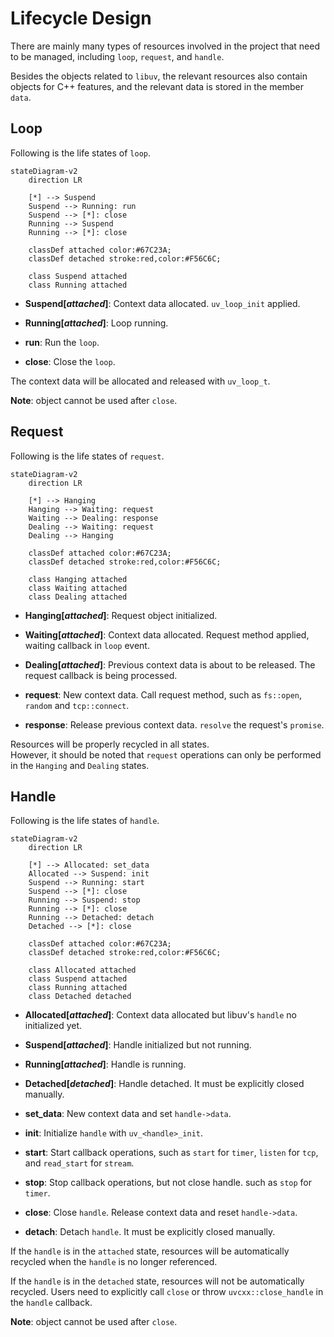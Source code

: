 # Lifecycle Design

There are mainly many types of resources involved in the project that need to be managed, including `loop`, `request`,
and `handle`.

Besides the objects related to `libuv`, the relevant resources also contain objects for C++ features, and the relevant
data is stored in the member `data`.

## Loop

Following is the life states of `loop`.

```mermaid
stateDiagram-v2
    direction LR

    [*] --> Suspend
    Suspend --> Running: run
    Suspend --> [*]: close
    Running --> Suspend
    Running --> [*]: close

    classDef attached color:#67C23A;
    classDef detached stroke:red,color:#F56C6C;

    class Suspend attached
    class Running attached
```

- **Suspend[*attached*]**: Context data allocated. `uv_loop_init` applied.
- **Running[*attached*]**: Loop running.


- **run**: Run the `loop`.
- **close**: Close the `loop`.

The context data will be allocated and released with `uv_loop_t`.

**Note**: object cannot be used after `close`.

## Request

Following is the life states of `request`.

```mermaid
stateDiagram-v2
    direction LR

    [*] --> Hanging
    Hanging --> Waiting: request
    Waiting --> Dealing: response
    Dealing --> Waiting: request
    Dealing --> Hanging

    classDef attached color:#67C23A;
    classDef detached stroke:red,color:#F56C6C;

    class Hanging attached
    class Waiting attached
    class Dealing attached
```

- **Hanging[*attached*]**: Request object initialized.
- **Waiting[*attached*]**: Context data allocated. Request method applied, waiting callback in `loop` event.
- **Dealing[*attached*]**: Previous context data is about to be released. The request callback is being processed.


- **request**: New context data. Call request method, such as `fs::open`, `random` and `tcp::connect`.
- **response**: Release previous context data. `resolve` the request's `promise`.

Resources will be properly recycled in all states.  
However, it should be noted that `request` operations can only be performed in the `Hanging` and `Dealing` states.

## Handle

Following is the life states of `handle`.

```mermaid
stateDiagram-v2
    direction LR

    [*] --> Allocated: set_data
    Allocated --> Suspend: init
    Suspend --> Running: start
    Suspend --> [*]: close
    Running --> Suspend: stop
    Running --> [*]: close
    Running --> Detached: detach
    Detached --> [*]: close

    classDef attached color:#67C23A;
    classDef detached stroke:red,color:#F56C6C;

    class Allocated attached
    class Suspend attached
    class Running attached
    class Detached detached
```

- **Allocated[*attached*]**: Context data allocated but libuv's `handle` no initialized yet.
- **Suspend[*attached*]**: Handle initialized but not running.
- **Running[*attached*]**: Handle is running.
- **Detached[*detached*]**: Handle detached. It must be explicitly closed manually.


- **set_data**: New context data and set `handle->data`.
- **init**: Initialize `handle` with `uv_<handle>_init`.
- **start**: Start callback operations, such as `start` for `timer`, `listen` for `tcp`, and `read_start` for `stream`.
- **stop**: Stop callback operations, but not close handle. such as `stop` for `timer`.
- **close**: Close `handle`. Release context data and reset `handle->data`.
- **detach**: Detach `handle`. It must be explicitly closed manually.

If the `handle` is in the `attached` state, resources will be automatically recycled when the `handle` is no longer
referenced.

If the `handle` is in the `detached` state, resources will not be automatically recycled. Users need to explicitly
call `close` or throw `uvcxx::close_handle` in the `handle` callback.

**Note**: object cannot be used after `close`.
